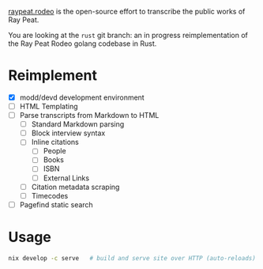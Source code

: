 [raypeat.rodeo](https://raypeat.rodeo) is the open-source effort to transcribe
the public works of Ray Peat.

You are looking at the `rust` git branch: an in progress reimplementation of
the Ray Peat Rodeo golang codebase in Rust.

# Reimplement

- [x] modd/devd development environment
- [ ] HTML Templating
- [ ] Parse transcripts from Markdown to HTML
  - [ ] Standard Markdown parsing
  - [ ] Block interview syntax 
  - [ ] Inline citations
    - [ ] People
    - [ ] Books
    - [ ] ISBN
    - [ ] External Links
  - [ ] Citation metadata scraping
  - [ ] Timecodes
- [ ] Pagefind static search

# Usage

```bash
nix develop -c serve   # build and serve site over HTTP (auto-reloads)
```
